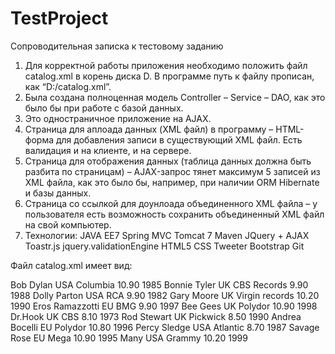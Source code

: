 TestProject
===========

Сопроводительная записка к тестовому заданию

1.	Для корректной работы приложения необходимо положить файл catalog.xml в корень диска D. В программе путь к файлу прописан, как “D:/catalog.xml”.
2.	Была создана полноценная модель Controller – Service – DAO, как это было бы при работе с базой данных.
3.	Это одностраничное приложение на AJAX.
4.	Страница для аплоада данных (XML файл) в программу – HTML-форма для добавления записи в существующий XML файл. Есть валидация и на клиенте, и на сервере.
5.	Страница для отображения данных (таблица данных должна быть разбита по страницам) – AJAX-запрос тянет максимум 5 записей из XML файла, как это было бы, например, при наличии ORM Hibernate и базы данных.
6.	Страница со ссылкой для доунлоада объединенного XML файла – у пользователя есть возможность сохранить объединенный XML файл на свой компьютер.
7.	Технологии:
JAVA EE7
Spring MVC
Tomcat 7
Maven
JQuery + AJAX
Toastr.js
jquery.validationEngine
HTML5
CSS
Tweeter Bootstrap
Git


Файл catalog.xml имеет вид:

<?xml version="1.0" encoding="UTF-8"?>
<CATALOG>
    <CD>
        <TITLE>Empire Burlesque</TITLE>
        <ARTIST>Bob Dylan</ARTIST>
        <COUNTRY>USA</COUNTRY>
        <COMPANY>Columbia</COMPANY>
        <PRICE>10.90</PRICE>
        <YEAR>1985</YEAR>
    </CD>
    <CD>
        <TITLE>Hide your heart</TITLE>
        <ARTIST>Bonnie Tyler</ARTIST>
        <COUNTRY>UK</COUNTRY>
        <COMPANY>CBS Records</COMPANY>
        <PRICE>9.90</PRICE>
        <YEAR>1988</YEAR>
    </CD>
    <CD>
        <TITLE>Greatest Hits</TITLE>
        <ARTIST>Dolly Parton</ARTIST>
        <COUNTRY>USA</COUNTRY>
        <COMPANY>RCA</COMPANY>
        <PRICE>9.90</PRICE>
        <YEAR>1982</YEAR>
    </CD>
    <CD>
        <TITLE>Still got the blues</TITLE>
        <ARTIST>Gary Moore</ARTIST>
        <COUNTRY>UK</COUNTRY>
        <COMPANY>Virgin records</COMPANY>
        <PRICE>10.20</PRICE>
        <YEAR>1990</YEAR>
    </CD>
    <CD>
        <TITLE>Eros</TITLE>
        <ARTIST>Eros Ramazzotti</ARTIST>
        <COUNTRY>EU</COUNTRY>
        <COMPANY>BMG</COMPANY>
        <PRICE>9.90</PRICE>
        <YEAR>1997</YEAR>
    </CD>
    <CD>
        <TITLE>One night only</TITLE>
        <ARTIST>Bee Gees</ARTIST>
        <COUNTRY>UK</COUNTRY>
        <COMPANY>Polydor</COMPANY>
        <PRICE>10.90</PRICE>
        <YEAR>1998</YEAR>
    </CD>
    <CD>
        <TITLE>Sylvias Mother</TITLE>
        <ARTIST>Dr.Hook</ARTIST>
        <COUNTRY>UK</COUNTRY>
        <COMPANY>CBS</COMPANY>
        <PRICE>8.10</PRICE>
        <YEAR>1973</YEAR>
    </CD>
    <CD>
        <TITLE>Maggie May</TITLE>
        <ARTIST>Rod Stewart</ARTIST>
        <COUNTRY>UK</COUNTRY>
        <COMPANY>Pickwick</COMPANY>
        <PRICE>8.50</PRICE>
        <YEAR>1990</YEAR>
    </CD>
    <CD>
        <TITLE>Romanza</TITLE>
        <ARTIST>Andrea Bocelli</ARTIST>
        <COUNTRY>EU</COUNTRY>
        <COMPANY>Polydor</COMPANY>
        <PRICE>10.80</PRICE>
        <YEAR>1996</YEAR>
    </CD>
    <CD>
        <TITLE>When a man loves a woman</TITLE>
        <ARTIST>Percy Sledge</ARTIST>
        <COUNTRY>USA</COUNTRY>
        <COMPANY>Atlantic</COMPANY>
        <PRICE>8.70</PRICE>
        <YEAR>1987</YEAR>
    </CD>
    <CD>
        <TITLE>Black angel</TITLE>
        <ARTIST>Savage Rose</ARTIST>
        <COUNTRY>EU</COUNTRY>
        <COMPANY>Mega</COMPANY>
        <PRICE>10.90</PRICE>
        <YEAR>1995</YEAR>
    </CD>
    <CD>
        <TITLE>1999 Grammy Nominees</TITLE>
        <ARTIST>Many</ARTIST>
        <COUNTRY>USA</COUNTRY>
        <COMPANY>Grammy</COMPANY>
        <PRICE>10.20</PRICE>
        <YEAR>1999</YEAR>
    </CD>
</CATALOG>
